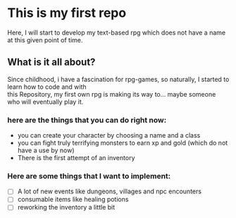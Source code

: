 # This is my first repo
Here, I will start to develop my text-based rpg which does not have a name at this given point of time.  

## What is it all about?
Since childhood, i have a fascination for rpg-games, so naturally, I started to learn how to code and with  
this Repository, my first own rpg is making its way to... maybe someone who will eventually play it.  

### here are the things that you can do right now:
- you can create your character by choosing a name and a class
- you can fight truly terrifying monsters to earn xp and gold (which do not have a use by now)
- There is the first attempt of an inventory

### Here are some things that I want to implement:
- [ ] A lot of new events like dungeons, villages and npc encounters
- [ ] consumable items like healing potions
- [ ] reworking the inventory a little bit
